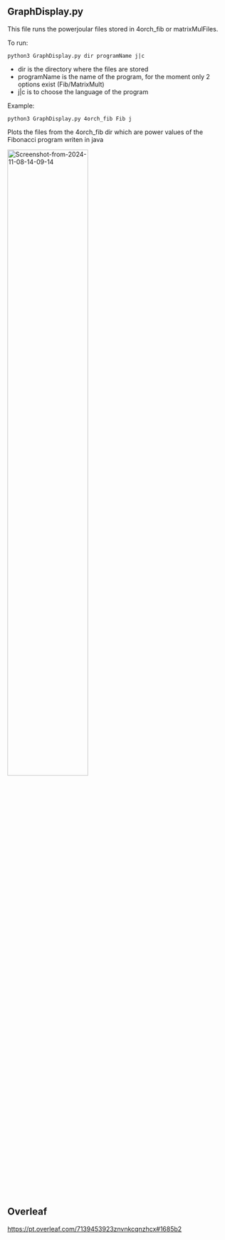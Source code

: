 ## GraphDisplay.py
This file runs the powerjoular files stored in 4orch_fib or matrixMulFiles.

To run:


    python3 GraphDisplay.py dir programName j|c
    
- dir is the directory where the files are stored
- programName is the name of the program, for the moment only 2 options exist (Fib/MatrixMult)
- j|c is to choose the language of the program


Example:

    python3 GraphDisplay.py 4orch_fib Fib j

Plots the files from the 4orch_fib dir which are power values of the Fibonacci program writen in java

<img src="https://i.ibb.co/RYPgrLQ/Screenshot-from-2024-11-08-14-09-14.png" alt="Screenshot-from-2024-11-08-14-09-14" border="0" width="60%">

## Overleaf
https://pt.overleaf.com/7139453923znvnkcqnzhcx#1685b2
